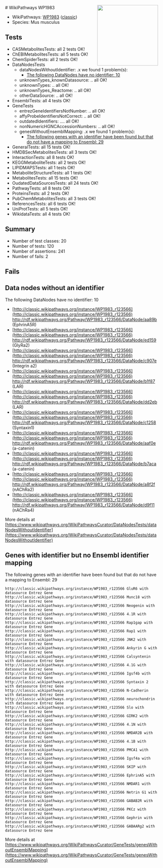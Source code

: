 <img style="float: right; width: 200px" src="https://upload.wikimedia.org/wikipedia/commons/thumb/8/83/Wplogo_with_text_500.png/640px-Wplogo_with_text_500.png" />
# WikiPathways WP1983

* WikiPathways: [WP1983](https://wikipathways.org/pathways/WP1983) ([classic](https://classic.wikipathways.org/instance/WP1983))
* Species: Mus musculus
## Tests
* CASMetabolitesTests: all 2 tests OK!
* ChEBIMetabolitesTests: all 5 tests OK!
* ChemSpiderTests: all 2 tests OK!
* DataNodesTests
    * dataNodesWithoutIdentifier: .x we found 1 problem(s):
        * [The following DataNodes have no identifier: 10](#8792c490)
    * unknownTypes_knownDatasource: .. all OK!
    * unknownTypes: .. all OK!
    * unknownTypes_Reactome: .. all OK!
    * otherDataSource: .. all OK!
* EnsemblTests: all 4 tests OK!
* GeneTests
    * entrezGeneIdentifiersNotNumber: .. all OK!
    * affyProbeIdentifiersNotCorrect: .. all OK!
    * outdatedIdentifiers: .... all OK!
    * nonNumericHGNCAccessionNumbers: .. all OK!
    * genesWithoutEnsemblMapping: .x we found 1 problem(s):
        * [The following genes with an identifier have been found but that do not have a mapping to Ensembl: 29](#c4e54335)
* GeneralTests: all 15 tests OK!
* HMDBSecMetabolitesTests: all 3 tests OK!
* InteractionTests: all 8 tests OK!
* KEGGMetaboliteTests: all 2 tests OK!
* LIPIDMAPSTests: all 1 tests OK!
* MetaboliteStructureTests: all 1 tests OK!
* MetabolitesTests: all 15 tests OK!
* OudatedDataSourcesTests: all 24 tests OK!
* PathwayTests: all 8 tests OK!
* ProteinsTests: all 2 tests OK!
* PubChemMetabolitesTests: all 3 tests OK!
* ReferencesTests: all 6 tests OK!
* UniProtTests: all 5 tests OK!
* WikidataTests: all 4 tests OK!


## Summary

* Number of test classes: 20
* Number of tests: 120
* Number of assertions: 241
* Number of fails: 2

## Fails

<a name="8792c490" />

## Data nodes without an identifier

The following DataNodes have no identifier: 10

* [http://classic.wikipathways.org/instance/WP1983_r123566](http://classic.wikipathways.org/instance/WP1983_r123566) http://rdf.wikipathways.org/Pathway/WP1983_r123566/DataNode/aa89b (EphrinA5R)
* [http://classic.wikipathways.org/instance/WP1983_r123566](http://classic.wikipathways.org/instance/WP1983_r123566) http://rdf.wikipathways.org/Pathway/WP1983_r123566/DataNode/ed159 (GlyRa2)
* [http://classic.wikipathways.org/instance/WP1983_r123566](http://classic.wikipathways.org/instance/WP1983_r123566) http://rdf.wikipathways.org/Pathway/WP1983_r123566/DataNode/c907e (Integrin a2)
* [http://classic.wikipathways.org/instance/WP1983_r123566](http://classic.wikipathways.org/instance/WP1983_r123566) http://rdf.wikipathways.org/Pathway/WP1983_r123566/DataNode/b1f87 (LAR)
* [http://classic.wikipathways.org/instance/WP1983_r123566](http://classic.wikipathways.org/instance/WP1983_r123566) http://rdf.wikipathways.org/Pathway/WP1983_r123566/DataNode/dd2eb (LAR)
* [http://classic.wikipathways.org/instance/WP1983_r123566](http://classic.wikipathways.org/instance/WP1983_r123566) http://rdf.wikipathways.org/Pathway/WP1983_r123566/DataNode/c1258 (Syntaxin1)
* [http://classic.wikipathways.org/instance/WP1983_r123566](http://classic.wikipathways.org/instance/WP1983_r123566) http://rdf.wikipathways.org/Pathway/WP1983_r123566/DataNode/aaf0e (a-catenin)
* [http://classic.wikipathways.org/instance/WP1983_r123566](http://classic.wikipathways.org/instance/WP1983_r123566) http://rdf.wikipathways.org/Pathway/WP1983_r123566/DataNode/b7aca (a-catenin)
* [http://classic.wikipathways.org/instance/WP1983_r123566](http://classic.wikipathways.org/instance/WP1983_r123566) http://rdf.wikipathways.org/Pathway/WP1983_r123566/DataNode/a8f2f (nAChRa2)
* [http://classic.wikipathways.org/instance/WP1983_r123566](http://classic.wikipathways.org/instance/WP1983_r123566) http://rdf.wikipathways.org/Pathway/WP1983_r123566/DataNode/d9f11 (nAChRa4)


More details at [https://www.wikipathways.org/WikiPathwaysCurator/DataNodesTests/dataNodesWithoutIdentifier](https://www.wikipathways.org/WikiPathwaysCurator/DataNodesTests/dataNodesWithoutIdentifier)

<a name="c4e54335" />

## Genes with identifier but no Ensembl identifier mapping

The following genes with an identifier have been found but that do not have a mapping to Ensembl: 29
```
http://classic.wikipathways.org/instance/WP1983_r123566 GluR6 with datasource Entrez Gene
http://classic.wikipathways.org/instance/WP1983_r123566 Munc18 with datasource Entrez Gene
http://classic.wikipathways.org/instance/WP1983_r123566 Neogenin with datasource Entrez Gene
http://classic.wikipathways.org/instance/WP1983_r123566 4.1R with datasource Entrez Gene
http://classic.wikipathways.org/instance/WP1983_r123566 Rap1gap with datasource Entrez Gene
http://classic.wikipathways.org/instance/WP1983_r123566 Rap1 with datasource Entrez Gene
http://classic.wikipathways.org/instance/WP1983_r123566 JNK2 with datasource Entrez Gene
http://classic.wikipathways.org/instance/WP1983_r123566 Ankyrin G with datasource Entrez Gene
http://classic.wikipathways.org/instance/WP1983_r123566 Calsyntenin with datasource Entrez Gene
http://classic.wikipathways.org/instance/WP1983_r123566 4.1G with datasource Entrez Gene
http://classic.wikipathways.org/instance/WP1983_r123566 Igsf4b with datasource Entrez Gene
http://classic.wikipathways.org/instance/WP1983_r123566 Syntaxin 2 with datasource Entrez Gene
http://classic.wikipathways.org/instance/WP1983_r123566 N-Cadherin with datasource Entrez Gene
http://classic.wikipathways.org/instance/WP1983_r123566 neurochondrin with datasource Entrez Gene
http://classic.wikipathways.org/instance/WP1983_r123566 Slo with datasource Entrez Gene
http://classic.wikipathways.org/instance/WP1983_r123566 GIRK2 with datasource Entrez Gene
http://classic.wikipathways.org/instance/WP1983_r123566 4.1N with datasource Entrez Gene
http://classic.wikipathways.org/instance/WP1983_r123566 NMDAR2B with datasource Entrez Gene
http://classic.wikipathways.org/instance/WP1983_r123566 4.1B with datasource Entrez Gene
http://classic.wikipathways.org/instance/WP1983_r123566 PMCA1 with datasource Entrez Gene
http://classic.wikipathways.org/instance/WP1983_r123566 Igsf4a with datasource Entrez Gene
http://classic.wikipathways.org/instance/WP1983_r123566 SKIP with datasource Entrez Gene
http://classic.wikipathways.org/instance/WP1983_r123566 EphrinA5 with datasource Entrez Gene
http://classic.wikipathways.org/instance/WP1983_r123566 NMDAR1 with datasource Entrez Gene
http://classic.wikipathways.org/instance/WP1983_r123566 Netrin G1 with datasource Entrez Gene
http://classic.wikipathways.org/instance/WP1983_r123566 GABAB2R with datasource Entrez Gene
http://classic.wikipathways.org/instance/WP1983_r123566 PKCz with datasource Entrez Gene
http://classic.wikipathways.org/instance/WP1983_r123566 Gephrin with datasource Entrez Gene
http://classic.wikipathways.org/instance/WP1983_r123566 GABAARg2 with datasource Entrez Gene
```

More details at [https://www.wikipathways.org/WikiPathwaysCurator/GeneTests/genesWithoutEnsemblMapping](https://www.wikipathways.org/WikiPathwaysCurator/GeneTests/genesWithoutEnsemblMapping)

